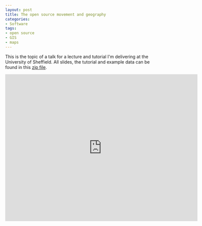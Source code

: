 ```yaml
---
layout: post
title: The open source movement and geography 
categories:
- Software 
tags:
- open source
- GIS
- maps
---
```

This is the topic of a talk for a lecture and tutorial I'm delivering at the University of Sheffield.
All slides, the tutorial and example data can be found in this [zip file](https://dl.dropboxusercontent.com/u/15008199/osm-challenge-public.zip).
<iframe src="http://www.slideshare.net/robinlovelace1985/slideshelf" width="615px" height="470px" frameborder="0" marginwidth="0" marginheight="0" scrolling="no" style="border:none;" allowfullscreen webkitallowfullscreen mozallowfullscreen></iframe>
